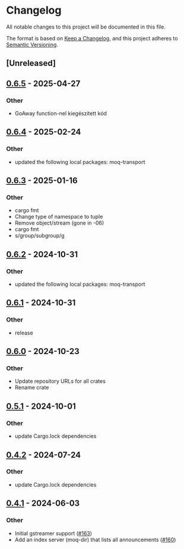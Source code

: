 # Changelog
All notable changes to this project will be documented in this file.

The format is based on [Keep a Changelog](https://keepachangelog.com/en/1.0.0/),
and this project adheres to [Semantic Versioning](https://semver.org/spec/v2.0.0.html).

## [Unreleased]

## [0.6.5](https://github.com/rimmelb/moq-rs/compare/moq-clock-ietf-v0.6.4...moq-clock-ietf-v0.6.5) - 2025-04-27

### Other

- GoAway function-nel kiegészített kód

## [0.6.4](https://github.com/englishm/moq-rs/compare/moq-clock-ietf-v0.6.3...moq-clock-ietf-v0.6.4) - 2025-02-24

### Other

- updated the following local packages: moq-transport

## [0.6.3](https://github.com/englishm/moq-rs/compare/moq-clock-ietf-v0.6.2...moq-clock-ietf-v0.6.3) - 2025-01-16

### Other

- cargo fmt
- Change type of namespace to tuple
- Remove object/stream (gone in -06)
- cargo fmt
- s/group/subgroup/g

## [0.6.2](https://github.com/englishm/moq-rs/compare/moq-clock-ietf-v0.6.1...moq-clock-ietf-v0.6.2) - 2024-10-31

### Other

- updated the following local packages: moq-transport

## [0.6.1](https://github.com/englishm/moq-rs/compare/moq-clock-ietf-v0.6.0...moq-clock-ietf-v0.6.1) - 2024-10-31

### Other

- release

## [0.6.0](https://github.com/englishm/moq-rs/releases/tag/moq-clock-ietf-v0.6.0) - 2024-10-23

### Other

- Update repository URLs for all crates
- Rename crate

## [0.5.1](https://github.com/kixelated/moq-rs/compare/moq-clock-v0.5.0...moq-clock-v0.5.1) - 2024-10-01

### Other

- update Cargo.lock dependencies

## [0.4.2](https://github.com/kixelated/moq-rs/compare/moq-clock-v0.4.1...moq-clock-v0.4.2) - 2024-07-24

### Other
- update Cargo.lock dependencies

## [0.4.1](https://github.com/kixelated/moq-rs/compare/moq-clock-v0.4.0...moq-clock-v0.4.1) - 2024-06-03

### Other
- Initial gstreamer support ([#163](https://github.com/kixelated/moq-rs/pull/163))
- Add an index server (moq-dir) that lists all announcements ([#160](https://github.com/kixelated/moq-rs/pull/160))
